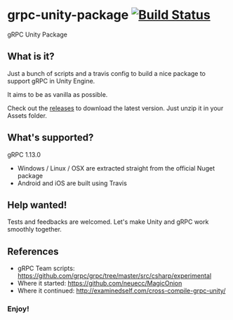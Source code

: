 # grpc-unity-package [![Build Status](https://travis-ci.org/jsmouret/grpc-unity-package.svg?branch=master)](https://travis-ci.org/jsmouret/grpc-unity-package)

gRPC Unity Package


## What is it?

Just a bunch of scripts and a travis config to build a nice package to support gRPC in Unity Engine.

It aims to be as vanilla as possible.

Check out the [releases](https://github.com/jsmouret/grpc-unity-package/releases) to download the latest version.
Just unzip it in your Assets folder.

## What's supported?

gRPC 1.13.0

* Windows / Linux / OSX are extracted straight from the official Nuget package
* Android and iOS are built using Travis

## Help wanted!

Tests and feedbacks are welcomed. Let's make Unity and gRPC work smoothly together.

## References

* gRPC Team scripts: https://github.com/grpc/grpc/tree/master/src/csharp/experimental
* Where it started: https://github.com/neuecc/MagicOnion
* Where it continued: http://examinedself.com/cross-compile-grpc-unity/

### Enjoy!
